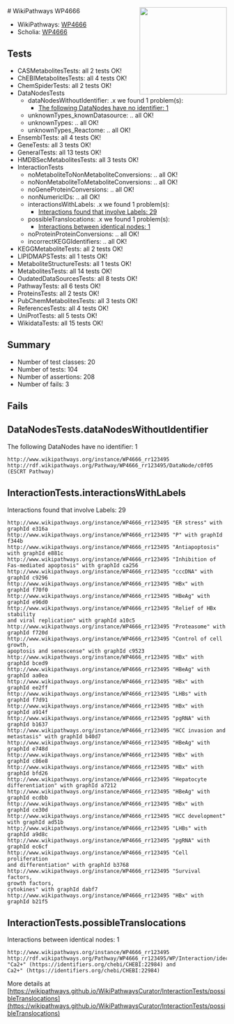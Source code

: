 <img style="float: right; width: 200px" src="https://upload.wikimedia.org/wikipedia/commons/thumb/8/83/Wplogo_with_text_500.png/640px-Wplogo_with_text_500.png" />
# WikiPathways WP4666

* WikiPathways: [WP4666](https://new.wikipathways.org/pathways/WP4666)
* Scholia: [WP4666](https://scholia.toolforge.org/wikipathways/WP4666)
## Tests
* CASMetabolitesTests: all 2 tests OK!
* ChEBIMetabolitesTests: all 4 tests OK!
* ChemSpiderTests: all 2 tests OK!
* DataNodesTests
    * dataNodesWithoutIdentifier: .x we found 1 problem(s):
        * [The following DataNodes have no identifier: 1](#d2d32fa0)
    * unknownTypes_knownDatasource: .. all OK!
    * unknownTypes: .. all OK!
    * unknownTypes_Reactome: .. all OK!
* EnsemblTests: all 4 tests OK!
* GeneTests: all 3 tests OK!
* GeneralTests: all 13 tests OK!
* HMDBSecMetabolitesTests: all 3 tests OK!
* InteractionTests
    * noMetaboliteToNonMetaboliteConversions: .. all OK!
    * noNonMetaboliteToMetaboliteConversions: .. all OK!
    * noGeneProteinConversions: .. all OK!
    * nonNumericIDs: .. all OK!
    * interactionsWithLabels: .x we found 1 problem(s):
        * [Interactions found that involve Labels: 29](#fe97a8e0)
    * possibleTranslocations: .x we found 1 problem(s):
        * [Interactions between identical nodes: 1](#1c118206)
    * noProteinProteinConversions: .. all OK!
    * incorrectKEGGIdentifiers: .. all OK!
* KEGGMetaboliteTests: all 2 tests OK!
* LIPIDMAPSTests: all 1 tests OK!
* MetaboliteStructureTests: all 1 tests OK!
* MetabolitesTests: all 14 tests OK!
* OudatedDataSourcesTests: all 8 tests OK!
* PathwayTests: all 6 tests OK!
* ProteinsTests: all 2 tests OK!
* PubChemMetabolitesTests: all 3 tests OK!
* ReferencesTests: all 4 tests OK!
* UniProtTests: all 5 tests OK!
* WikidataTests: all 15 tests OK!


## Summary

* Number of test classes: 20
* Number of tests: 104
* Number of assertions: 208
* Number of fails: 3

## Fails

<a name="d2d32fa0" />

## DataNodesTests.dataNodesWithoutIdentifier

The following DataNodes have no identifier: 1
```
http://www.wikipathways.org/instance/WP4666_rr123495 http://rdf.wikipathways.org/Pathway/WP4666_rr123495/DataNode/c0f05 (ESCRT Pathway)
```

<a name="fe97a8e0" />

## InteractionTests.interactionsWithLabels

Interactions found that involve Labels: 29
```
http://www.wikipathways.org/instance/WP4666_rr123495 "ER stress" with graphId e316a
http://www.wikipathways.org/instance/WP4666_rr123495 "P" with graphId f344b
http://www.wikipathways.org/instance/WP4666_rr123495 "Antiapoptosis" with graphId e881c
http://www.wikipathways.org/instance/WP4666_rr123495 "Inhibition of 
Fas-mediated apoptosis" with graphId ca256
http://www.wikipathways.org/instance/WP4666_rr123495 "cccDNA" with graphId c9296
http://www.wikipathways.org/instance/WP4666_rr123495 "HBx" with graphId f70f0
http://www.wikipathways.org/instance/WP4666_rr123495 "HBeAg" with graphId e96d0
http://www.wikipathways.org/instance/WP4666_rr123495 "Relief of HBx stability
and viral replication" with graphId a10c5
http://www.wikipathways.org/instance/WP4666_rr123495 "Proteasome" with graphId f720d
http://www.wikipathways.org/instance/WP4666_rr123495 "Control of cell growth,
apoptosis and senescense" with graphId c9523
http://www.wikipathways.org/instance/WP4666_rr123495 "HBx" with graphId bced9
http://www.wikipathways.org/instance/WP4666_rr123495 "HBeAg" with graphId aa0ea
http://www.wikipathways.org/instance/WP4666_rr123495 "HBx" with graphId ee2ff
http://www.wikipathways.org/instance/WP4666_rr123495 "LHBs" with graphId f7d91
http://www.wikipathways.org/instance/WP4666_rr123495 "HBx" with graphId a914f
http://www.wikipathways.org/instance/WP4666_rr123495 "pgRNA" with graphId b1637
http://www.wikipathways.org/instance/WP4666_rr123495 "HCC invasion and metastasis" with graphId b40d7
http://www.wikipathways.org/instance/WP4666_rr123495 "HBeAg" with graphId e748d
http://www.wikipathways.org/instance/WP4666_rr123495 "HBx" with graphId c86e8
http://www.wikipathways.org/instance/WP4666_rr123495 "HBx" with graphId bfd26
http://www.wikipathways.org/instance/WP4666_rr123495 "Hepatocyte differentiation" with graphId a7212
http://www.wikipathways.org/instance/WP4666_rr123495 "HBeAg" with graphId ecdbb
http://www.wikipathways.org/instance/WP4666_rr123495 "HBx" with graphId ce30d
http://www.wikipathways.org/instance/WP4666_rr123495 "HCC development" with graphId ad51b
http://www.wikipathways.org/instance/WP4666_rr123495 "LHBs" with graphId a9d8c
http://www.wikipathways.org/instance/WP4666_rr123495 "pgRNA" with graphId ec6cf
http://www.wikipathways.org/instance/WP4666_rr123495 "Cell proliferation
and differentiation" with graphId b3768
http://www.wikipathways.org/instance/WP4666_rr123495 "Survival factors,
growth factors,
cytokines" with graphId dabf7
http://www.wikipathways.org/instance/WP4666_rr123495 "HBx" with graphId b21f5
```

<a name="1c118206" />

## InteractionTests.possibleTranslocations

Interactions between identical nodes: 1
```
http://www.wikipathways.org/instance/WP4666_rr123495 http://rdf.wikipathways.org/Pathway/WP4666_rr123495/WP/Interaction/idec3b054 "Ca2+" (https://identifiers.org/chebi/CHEBI:22984) and 
Ca2+" (https://identifiers.org/chebi/CHEBI:22984)
```

More details at [https://wikipathways.github.io/WikiPathwaysCurator/InteractionTests/possibleTranslocations](https://wikipathways.github.io/WikiPathwaysCurator/InteractionTests/possibleTranslocations)

